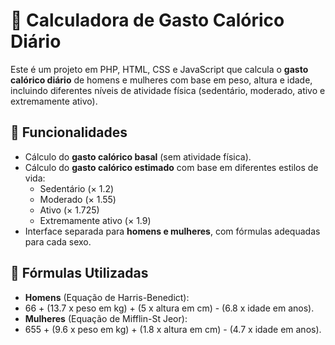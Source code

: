 # 🧮 Calculadora de Gasto Calórico Diário

Este é um projeto em PHP, HTML, CSS e JavaScript que calcula o **gasto calórico diário** de homens e mulheres com base em peso, altura e idade, incluindo diferentes níveis de atividade física (sedentário, moderado, ativo e extremamente ativo).

## 🚀 Funcionalidades

- Cálculo do **gasto calórico basal** (sem atividade física).
- Cálculo do **gasto calórico estimado** com base em diferentes estilos de vida:
  - Sedentário (× 1.2)
  - Moderado (× 1.55)
  - Ativo (× 1.725)
  - Extremamente ativo (× 1.9)
- Interface separada para **homens e mulheres**, com fórmulas adequadas para cada sexo.

## 📐 Fórmulas Utilizadas

- **Homens** (Equação de Harris-Benedict):
- 66 + (13.7 x peso em kg) + (5 x altura em cm) - (6.8 x idade em anos).
- **Mulheres** (Equação de Mifflin-St Jeor):
- 655 + (9.6 x peso em kg) + (1.8 x altura em cm) - (4.7 x idade em anos).


